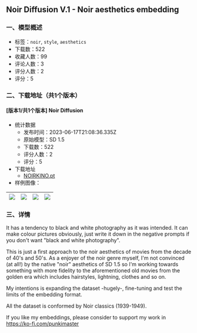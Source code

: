 ## Noir Diffusion V.1 - Noir aesthetics embedding
### 一、模型概述

- 标签：`noir`, `style`, `aesthetics`
- 下载数：522
- 收藏人数：99
- 评论人数：3
- 评分人数：2
- 评分：5

### 二、下载地址（共1个版本）

#### [版本1/共1个版本] Noir Diffusion

- 统计数据
  - 发布时间：2023-06-17T21:08:36.335Z
  - 原始模型：SD 1.5
  - 下载数：522
  - 评分人数：2
  - 评分：5
- 下载地址
  - [NOIRKINO.pt](https://civitai.com/api/download/models/98223)
- 样例图像：

| <img src="https://image.civitai.com/xG1nkqKTMzGDvpLrqFT7WA/859885df-5223-4050-9749-386444921a1d/width=450/1185303.jpeg" /> | <img src="https://image.civitai.com/xG1nkqKTMzGDvpLrqFT7WA/1d5a80bc-573d-4d1e-b3cc-e6f111743b62/width=450/1185461.jpeg" /> | <img src="https://image.civitai.com/xG1nkqKTMzGDvpLrqFT7WA/be2b4b8c-48db-4f6f-bf7f-9d2be461e1f7/width=450/1185460.jpeg" /> | <img src="https://image.civitai.com/xG1nkqKTMzGDvpLrqFT7WA/7b1f7623-7e68-43e1-9946-4e82e19b82ba/width=450/1185029.jpeg" /> |
| ---- | ---- | ---- | ---- |


### 三、详情
<p>It has a tendency to black and white photography as it was intended. It can make colour pictures obviously, just write it down in the negative prompts if you don't want "black and white photography".</p><p>This is just a first approach to the noir aesthetics of movies from the decade of 40's and 50's. As a enjoyer of the noir genre myself, I'm not convinced (at all!) by the native "noir" aesthetics of SD 1.5 so I'm working towards something with more fidelity to the aforementioned old movies from the golden era which includes hairstyles, lightning, clothes and so on.</p><p>My intentions is expanding the dataset -hugely-, fine-tuning and test the limits of the embedding format.</p><p>All the dataset is conformed by Noir classics (1939-1949).</p><p></p><p>If you like my embeddings, please consider to support my work in <a target="_blank" rel="ugc" href="https://ko-fi.com/punkimaster">https://ko-fi.com/punkimaster</a></p><p></p>